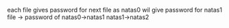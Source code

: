 each file gives password for next file
as natas0 wil give password for natas1
file -> password of
natas0->natas1
natas1->natas2